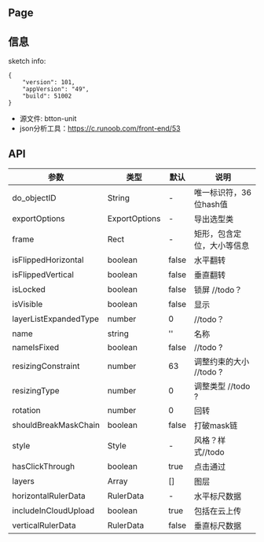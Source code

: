 ## Page


## 信息

sketch info: 
```
{   
    "version": 101,
    "appVersion": "49",
    "build": 51002
}
```

- 源文件: btton-unit
- json分析工具：https://c.runoob.com/front-end/53

## API

|   参数    |   类型   |   默认  |   说明     |
|-----------|----------|------------|-------------------|
| do_objectID |  String  |     -      | 唯一标识符，36位hash值 |
| exportOptions | ExportOptions |  -    | 导出选型类   |
| frame   |  Rect  |  -    | 矩形，包含定位，大小等信息   |
| isFlippedHorizontal |  boolean  |  false    | 水平翻转  |
| isFlippedVertical |  boolean  |  false    | 垂直翻转    |
| isLocked | boolean | false | 锁屏 //todo？ |
| isVisible | boolean | false | 显示 |
| layerListExpandedType | number | 0 | //todo？ |
| name | string | '' | 名称 |
| nameIsFixed | boolean | false |  //todo ? |
| resizingConstraint | number | 63 | 调整约束的大小 //todo ? |
| resizingType | number | 0 | 调整类型 //todo ? |
| rotation | number | 0 | 回转 |
| shouldBreakMaskChain | boolean | false | 打破mask链 |
| style | Style | - | 风格？样式//todo |
| hasClickThrough | boolean | true |  点击通过 |
| layers | Array | [] |  图层 |
| horizontalRulerData | RulerData | - | 水平标尺数据 |
| includeInCloudUpload | boolean | true | 包括在云上传 |
| verticalRulerData | RulerData | false | 垂直标尺数据 |





